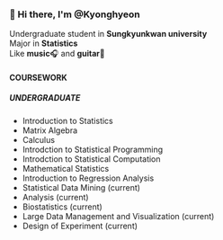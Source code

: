 ### 👋 Hi there, I'm @Kyonghyeon

Undergraduate student in **Sungkyunkwan university** <br>
Major in **Statistics** <br>
Like **music**🎧 and **guitar**🎸 <br>




#### COURSEWORK 
##### UNDERGRADUATE
- Introduction to Statistics
- Matrix Algebra
- Calculus
- Introdction to Statistical Programming
- Introdction to Statistical Computation
- Mathematical Statistics
- Introduction to Regression Analysis
- Statistical Data Mining (current)
- Analysis (current)
- Biostatistics (current)
- Large Data Management and Visualization (current)
- Design of Experiment (current)


<!---
Kyounghyeon/Kyounghyeon is a ✨ special ✨ repository because its `README.md` (this file) appears on your GitHub profile.
You can click the Preview link to take a look at your changes.
--->
